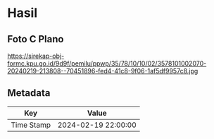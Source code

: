 # Hasil

## Foto C Plano

https://sirekap-obj-formc.kpu.go.id/9d9f/pemilu/ppwp/35/78/10/10/02/3578101002070-20240219-213808--70451896-fed4-41c8-9f06-1af5df9957c8.jpg


## Metadata

| Key        | Value               |
| ---------- | ------------------- |
| Time Stamp | 2024-02-19 22:00:00 |



